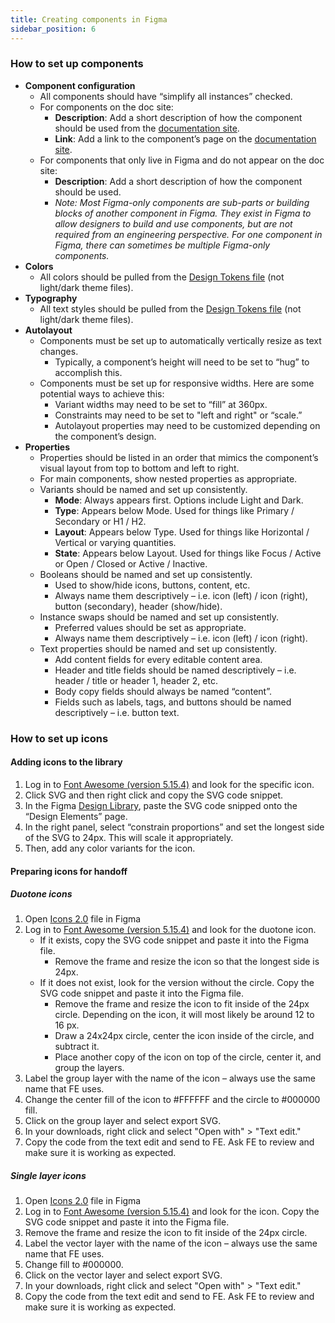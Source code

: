 ```yaml
---
title: Creating components in Figma
sidebar_position: 6
---
```


### How to set up components

* **Component configuration**
	* All components should have “simplify all instances” checked.
	* For components on the doc site:
	    * **Description**: Add a short description of how the component should be used from the [documentation site](https://department-of-veterans-affairs.github.io/va-mobile-app/docs/UX/ComponentsSection/).
	    * **Link**: Add a link to the component’s page on the [documentation site](https://department-of-veterans-affairs.github.io/va-mobile-app/docs/UX/ComponentsSection/).
	* For components that only live in Figma and do not appear on the doc site:
	    * **Description**: Add a short description of how the component should be used.
	    * *Note: Most Figma-only components are sub-parts or building blocks of another component in Figma. They exist in Figma to allow designers to build and use components, but are not required from an engineering perspective. For one component in Figma, there can sometimes be multiple Figma-only components.*
* **Colors**
	* All colors should be pulled from the [Design Tokens file](https://www.figma.com/file/bGO6g5cCvWycrNjoK66PXc/%F0%9F%93%90-DesignTokens1.0---Library---VAMobile) (not light/dark theme files).
* **Typography**
	* All text styles should be pulled from the [Design Tokens file](https://www.figma.com/file/bGO6g5cCvWycrNjoK66PXc/%F0%9F%93%90-DesignTokens1.0---Library---VAMobile) (not light/dark theme files).
* **Autolayout**
	* Components must be set up to automatically vertically resize as text changes.
	    * Typically, a component’s height will need to be set to “hug” to accomplish this.
	* Components must be set up for responsive widths. Here are some potential ways to achieve this:
	    * Variant widths may need to be set to “fill” at 360px.
	    * Constraints may need to be set to "left and right" or “scale.”
	    * Autolayout properties may need to be customized depending on the component’s design.
* **Properties**
	* Properties should be listed in an order that mimics the component’s visual layout from top to bottom and left to right.
	* For main components, show nested properties as appropriate.
	* Variants should be named and set up consistently.
	    * **Mode**: Always appears first. Options include Light and Dark.
	    * **Type**: Appears below Mode. Used for things like Primary / Secondary or H1 / H2.
	    * **Layout**: Appears below Type. Used for things like Horizontal / Vertical or varying quantities.
	    * **State**: Appears below Layout. Used for things like Focus / Active or Open / Closed or Active / Inactive.
	* Booleans should be named and set up consistently.
	    * Used to show/hide icons, buttons, content, etc.
	    * Always name them descriptively – i.e. icon (left) / icon (right), button (secondary), header (show/hide).
	* Instance swaps should be named and set up consistently.
	    * Preferred values should be set as appropriate.
	    * Always name them descriptively – i.e. icon (left) / icon (right).
	* Text properties should be named and set up consistently.
	    * Add content fields for every editable content area.
	    * Header and title fields should be named descriptively – i.e. header / title or header 1, header 2, etc.
	    * Body copy fields should always be named “content”.
	    * Fields such as labels, tags, and buttons should be named descriptively – i.e. button text.

### How to set up icons

#### Adding icons to the library
1. Log in to [Font Awesome (version 5.15.4)](https://fontawesome.com/v5/search) and look for the specific icon. 
2. Click SVG and then right click and copy the SVG code snippet.
3. In the Figma [Design Library](https://www.figma.com/file/QVLPB3eOunmKrgQOuOt0SU/%F0%9F%93%90-DesignLibrary2.0---VAMobile?node-id=719%3A1428&t=mZejOtPIYdGFPfth-1), paste the SVG code snipped onto the  “Design Elements” page.
4. In the right panel, select “constrain proportions” and set the longest side of the SVG to 24px. This will scale it appropriately.
5. Then, add any color variants for the icon.

#### Preparing icons for handoff
##### Duotone icons
1. Open [Icons 2.0](https://www.figma.com/file/cLGkWCYparhoT1kDSw0xX4/%F0%9F%93%90-Icons-2.0---VAMobile?node-id=0%3A1&t=cuVnHqvFVGMX3KrI-1) file in Figma
2. Log in to [Font Awesome (version 5.15.4)](https://fontawesome.com/v5/search) and look for the duotone icon. 
	* If it exists, copy the SVG code snippet and paste it into the Figma file.
		* Remove the frame and resize the icon so that the longest side is 24px.
	* If it does not exist, look for the version without the circle. Copy the SVG code snippet and paste it into the Figma file.
		* Remove the frame and resize the icon to fit inside of the 24px circle. Depending on the icon, it will most likely be around 12 to 16 px. 
		* Draw a 24x24px circle, center the icon inside of the circle, and subtract it. 
		* Place another copy of the icon on top of the circle, center it, and group the layers.
3. Label the group layer with the name of the icon – always use the same name that FE uses.
4. Change the center fill of the icon to #FFFFFF and the circle to #000000 fill.
5. Click on the group layer and select export SVG. 
6. In your downloads, right click and select "Open with" > "Text edit."
7. Copy the code from the text edit and send to FE. Ask FE to review and make sure it is working as expected.

##### Single layer icons
1. Open [Icons 2.0](https://www.figma.com/file/cLGkWCYparhoT1kDSw0xX4/%F0%9F%93%90-Icons-2.0---VAMobile?node-id=0%3A1&t=cuVnHqvFVGMX3KrI-1) file in Figma
2. Log in to [Font Awesome (version 5.15.4)](https://fontawesome.com/v5/search) and look for the icon. Copy the SVG code snippet and paste it into the Figma file.
3. Remove the frame and resize the icon to fit inside of the 24px circle.
4. Label the vector layer with the name of the icon – always use the same name that FE uses.
5. Change fill to #000000.
6. Click on the vector layer and select export SVG. 
7. In your downloads, right click and select "Open with" > "Text edit."
8. Copy the code from the text edit and send to FE. Ask FE to review and make sure it is working as expected.
